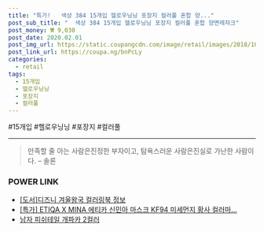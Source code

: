 ```yaml
--- 
title: "특가!   색상 384 15개입 헬로우닝닝 포장지 컬러풀 혼합 양..." 
post_sub_title: "  색상 384 15개입 헬로우닝닝 포장지 컬러풀 혼합 양면레쟈크" 
post_money: ₩ 9,030 
post_date: 2020.02.01 
post_img_url: https://static.coupangcdn.com/image/retail/images/2018/10/22/17/4/b639f7bf-466c-49f8-9743-e5b0400dc2bf.jpg 
post_link_url: https://coupa.ng/bnPcLy 
categories: 
  - retail 
tags: 
  - 15개입 
  - 헬로우닝닝 
  - 포장지 
  - 컬러풀 
--- 
```

  #15개입 #헬로우닝닝 #포장지 #컬러풀 
<hr> 

> 만족할 줄 아는 사람은진정한 부자이고, 탐욕스러운 사람은진실로 가난한 사람이다. – 솔론 


### POWER LINK

* <a href="https://blog.naver.com/sakai111/221760546489" target="_blank">[도서]디즈니 겨울왕국 컬러링북 정보</a>
* <a href="https://blog.naver.com/sakai111/221788941236" target="_blank">[특가] ETIQA X MINA 에티카 신민아 마스크 KF94 미세먼지 황사 컬러마...</a>
* <a href="https://blog.naver.com/fasyy4321/221787960693" target="_blank">남자 피쉬테일 개파카 2컬러</a>
